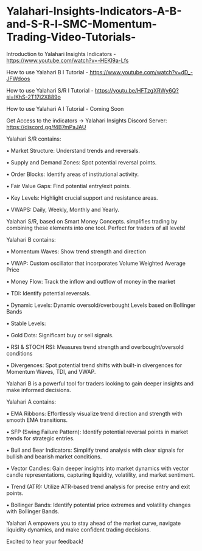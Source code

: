 # Yalahari-Insights-Indicators-A-B-and-S-R-l-SMC-Momentum-Trading-Video-Tutorials-

Introduction to Yalahari Insights Indicators - https://www.youtube.com/watch?v=-HEKl9a-Lfs
 
How to use Yalahari B l Tutorial - https://www.youtube.com/watch?v=dD_-JFWdoos
 
How to use Yalahari S/R l Tutorial - https://youtu.be/HFTzgXRWy6Q?si=lKhS-2T17i2X889o
 
How to use Yalahari A l Tutorial - Coming Soon
 
Get Access to the indicators -> Yalahari Insights Discord Server: https://discord.gg/f4B7mPaJAU
 
Yalahari S/R contains:
 
• Market Structure: Understand trends and reversals.
 
• Supply and Demand Zones: Spot potential reversal points.
 
• Order Blocks: Identify areas of institutional activity.
 
• Fair Value Gaps: Find potential entry/exit points.
 
• Key Levels: Highlight crucial support and resistance areas.
 
• VWAPS: Daily, Weekly, Monthly and Yearly.
 
Yalahari S/R, based on Smart Money Concepts. simplifies trading by combining these elements into one tool. Perfect for traders of all levels!
 
Yalahari B contains:
 
• Momentum Waves: Show trend strength and direction
 
• VWAP: Custom oscillator that incorporates Volume Weighted Average Price
 
• Money Flow: Track the inflow and outflow of money in the market
 
• TDI: Identify potential reversals.
 
• Dynamic Levels: Dynamic oversold/overbought Levels based on Bollinger Bands
 
• Stable Levels:
 
• Gold Dots: Significant buy or sell signals.
 
• RSI & STOCH RSI: Measures trend strength and overbought/oversold conditions
 
• Divergences: Spot potential trend shifts with built-in divergences for Momentum Waves, TDI, and VWAP.
 
Yalahari B is a powerful tool for traders looking to gain deeper insights and make informed decisions.
 
Yalahari A contains:
 
• EMA Ribbons: Effortlessly visualize trend direction and strength with smooth EMA transitions.
 
• SFP (Swing Failure Pattern): Identify potential reversal points in market trends for strategic entries.
 
• Bull and Bear Indicators: Simplify trend analysis with clear signals for bullish and bearish market conditions.
 
• Vector Candles: Gain deeper insights into market dynamics with vector candle representations, capturing liquidity, volatility, and market sentiment.
 
• Trend (ATR): Utilize ATR-based trend analysis for precise entry and exit points.
 
• Bollinger Bands: Identify potential price extremes and volatility changes with Bollinger Bands.
 
Yalahari A empowers you to stay ahead of the market curve, navigate liquidity dynamics, and make confident trading decisions.
 
Excited to hear your feedback!
